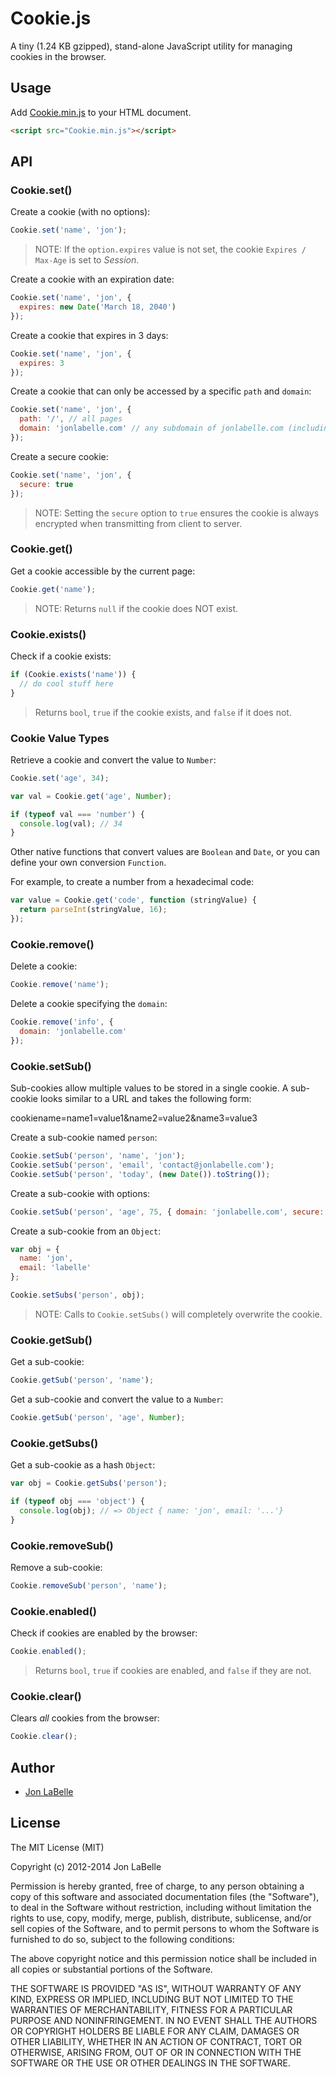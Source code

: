 Cookie.js
=========

A tiny (1.24 KB gzipped), stand-alone JavaScript utility for managing cookies in the browser.

## Usage

Add [Cookie.min.js](https://raw.githubusercontent.com/jonlabelle/cookie-js/master/Cookie.min.js) to your HTML document.

```html
<script src="Cookie.min.js"></script>
```

## API

### Cookie.set()

Create a cookie (with no options):

```javascript
Cookie.set('name', 'jon');
```

> NOTE: If the `option.expires` value is not set, the cookie `Expires / Max-Age` is set to *Session*.

Create a cookie with an expiration date:

```javascript
Cookie.set('name', 'jon', {
  expires: new Date('March 18, 2040')
});
```

Create a cookie that expires in 3 days:

```javascript
Cookie.set('name', 'jon', {
  expires: 3
});
```

Create a cookie that can only be accessed by a specific `path` and `domain`:

```javascript
Cookie.set('name', 'jon', {
  path: '/', // all pages
  domain: 'jonlabelle.com' // any subdomain of jonlabelle.com (including www)
});
```

Create a secure cookie:

```javascript
Cookie.set('name', 'jon', {
  secure: true
});
```

> NOTE: Setting the `secure` option to `true` ensures the cookie is always encrypted when transmitting from client to server.

### Cookie.get()

Get a cookie accessible by the current page: 

```javascript
Cookie.get('name');
```

> NOTE: Returns `null` if the cookie does NOT exist.

### Cookie.exists()

Check if a cookie exists:

```javascript
if (Cookie.exists('name')) {
  // do cool stuff here
}
```

> Returns `bool`, `true` if the cookie exists, and `false` if it does not.

### Cookie Value Types

Retrieve a cookie and convert the value to `Number`:

```javascript
Cookie.set('age', 34);

var val = Cookie.get('age', Number);

if (typeof val === 'number') {
  console.log(val); // 34
}
```

Other native functions that convert values are `Boolean` and `Date`, or you can define your own conversion `Function`.

For example, to create a number from a hexadecimal code:

```javascript
var value = Cookie.get('code', function (stringValue) {
  return parseInt(stringValue, 16);
});
```

### Cookie.remove()

Delete a cookie:

```javascript
Cookie.remove('name');
```

Delete a cookie specifying the `domain`:

```javascript
Cookie.remove('info', {
  domain: 'jonlabelle.com'
});
```

### Cookie.setSub()

Sub-cookies allow multiple values to be stored in a single cookie. A sub-cookie looks similar to a URL and takes the following form:

  cookiename=name1=value1&name2=value2&name3=value3

Create a sub-cookie named `person`:

```javascript
Cookie.setSub('person', 'name', 'jon');
Cookie.setSub('person', 'email', 'contact@jonlabelle.com');
Cookie.setSub('person', 'today', (new Date()).toString());
```

Create a sub-cookie with options:

```javascript
Cookie.setSub('person', 'age', 75, { domain: 'jonlabelle.com', secure: true });
```

Create a sub-cookie from an `Object`:

```javascript
var obj = {
  name: 'jon',
  email: 'labelle'
};

Cookie.setSubs('person', obj);
```

> NOTE: Calls to `Cookie.setSubs()` will completely overwrite the cookie.

### Cookie.getSub()

Get a sub-cookie:

```javascript
Cookie.getSub('person', 'name');
```

Get a sub-cookie and convert the value to a `Number`:

```javascript
Cookie.getSub('person', 'age', Number);
```

### Cookie.getSubs()

Get a sub-cookie as a hash `Object`:

```javascript
var obj = Cookie.getSubs('person');

if (typeof obj === 'object') {
  console.log(obj); // => Object { name: 'jon', email: '...'}
}
```

### Cookie.removeSub()

Remove a sub-cookie:

```javascript
Cookie.removeSub('person', 'name');
```

### Cookie.enabled()

Check if cookies are enabled by the browser:

```javascript
Cookie.enabled();
```

> Returns `bool`, `true` if cookies are enabled, and `false` if they are not.

### Cookie.clear()

Clears *all* cookies from the browser:

```javascript
Cookie.clear();
```

## Author

- [Jon LaBelle](mailto:contact@jonlabelle.com)

## License

The MIT License (MIT)

Copyright (c) 2012-2014 Jon LaBelle

Permission is hereby granted, free of charge, to any person obtaining a copy
of this software and associated documentation files (the "Software"), to deal
in the Software without restriction, including without limitation the rights
to use, copy, modify, merge, publish, distribute, sublicense, and/or sell
copies of the Software, and to permit persons to whom the Software is
furnished to do so, subject to the following conditions:

The above copyright notice and this permission notice shall be included in
all copies or substantial portions of the Software.

THE SOFTWARE IS PROVIDED "AS IS", WITHOUT WARRANTY OF ANY KIND, EXPRESS OR
IMPLIED, INCLUDING BUT NOT LIMITED TO THE WARRANTIES OF MERCHANTABILITY,
FITNESS FOR A PARTICULAR PURPOSE AND NONINFRINGEMENT. IN NO EVENT SHALL THE
AUTHORS OR COPYRIGHT HOLDERS BE LIABLE FOR ANY CLAIM, DAMAGES OR OTHER
LIABILITY, WHETHER IN AN ACTION OF CONTRACT, TORT OR OTHERWISE, ARISING FROM,
OUT OF OR IN CONNECTION WITH THE SOFTWARE OR THE USE OR OTHER DEALINGS IN
THE SOFTWARE.
